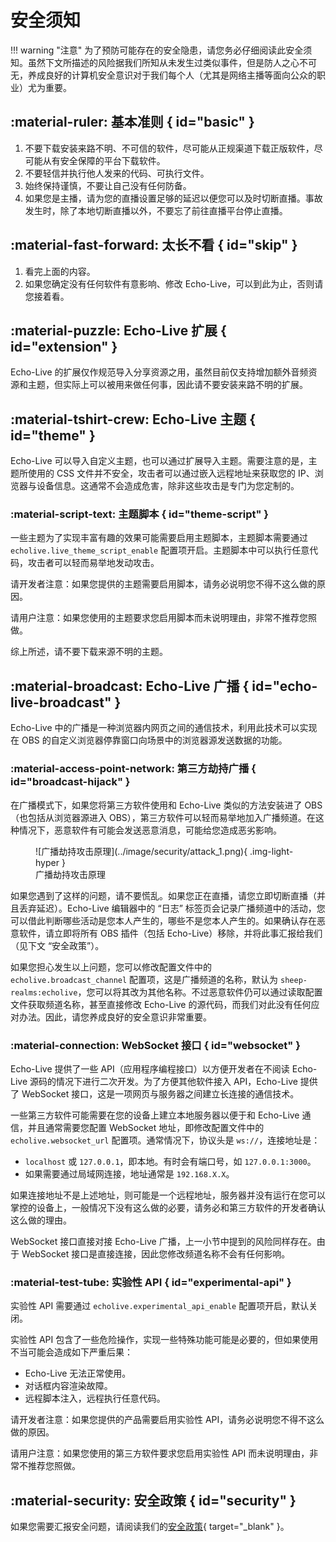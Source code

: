# 安全须知

!!! warning "注意"
    为了预防可能存在的安全隐患，请您务必仔细阅读此安全须知。虽然下文所描述的风险据我们所知从未发生过类似事件，但是防人之心不可无，养成良好的计算机安全意识对于我们每个人（尤其是网络主播等面向公众的职业）尤为重要。

## :material-ruler: 基本准则 { id="basic" }

1. 不要下载安装来路不明、不可信的软件，尽可能从正规渠道下载正版软件，尽可能从有安全保障的平台下载软件。
2. 不要轻信并执行他人发来的代码、可执行文件。
3. 始终保持谨慎，不要让自己没有任何防备。
4. 如果您是主播，请为您的直播设置足够的延迟以便您可以及时切断直播。事故发生时，除了本地切断直播以外，不要忘了前往直播平台停止直播。

## :material-fast-forward: 太长不看 { id="skip" }

1. 看完上面的内容。
2. 如果您确定没有任何软件有意影响、修改 Echo-Live，可以到此为止，否则请您接着看。

## :material-puzzle: Echo-Live 扩展 { id="extension" }

Echo-Live 的扩展仅作规范导入分享资源之用，虽然目前仅支持增加额外音频资源和主题，但实际上可以被用来做任何事，因此请不要安装来路不明的扩展。

## :material-tshirt-crew: Echo-Live 主题 { id="theme" }

Echo-Live 可以导入自定义主题，也可以通过扩展导入主题。需要注意的是，主题所使用的 CSS 文件并不安全，攻击者可以通过嵌入远程地址来获取您的 IP、浏览器与设备信息。这通常不会造成危害，除非这些攻击是专门为您定制的。

### :material-script-text: 主题脚本 { id="theme-script" }

一些主题为了实现丰富有趣的效果可能需要启用主题脚本，主题脚本需要通过 `echolive.live_theme_script_enable` 配置项开启。主题脚本中可以执行任意代码，攻击者可以轻而易举地发动攻击。

请开发者注意：如果您提供的主题需要启用脚本，请务必说明您不得不这么做的原因。

请用户注意：如果您使用的主题要求您启用脚本而未说明理由，非常不推荐您照做。

综上所述，请不要下载来源不明的主题。

## :material-broadcast: Echo-Live 广播 { id="echo-live-broadcast" }

Echo-Live 中的广播是一种浏览器内网页之间的通信技术，利用此技术可以实现在 OBS 的自定义浏览器停靠窗口向场景中的浏览器源发送数据的功能。

### :material-access-point-network: 第三方劫持广播 { id="broadcast-hijack" }

在广播模式下，如果您将第三方软件使用和 Echo-Live 类似的方法安装进了 OBS（也包括从浏览器源进入 OBS），第三方软件可以轻而易举地加入广播频道。在这种情况下，恶意软件有可能会发送恶意消息，可能给您造成恶劣影响。

<figure markdown>
  ![广播劫持攻击原理](../image/security/attack_1.png){ .img-light-hyper }
  <figcaption>广播劫持攻击原理</figcaption>
</figure>

如果您遇到了这样的问题，请不要慌乱。如果您正在直播，请您立即切断直播（并且丢弃延迟）。Echo-Live 编辑器中的 “日志” 标签页会记录广播频道中的活动，您可以借此判断哪些活动是您本人产生的，哪些不是您本人产生的。如果确认存在恶意软件，请立即将所有 OBS 插件（包括 Echo-Live）移除，并将此事汇报给我们（见下文 “安全政策”）。

如果您担心发生以上问题，您可以修改配置文件中的 `echolive.broadcast_channel` 配置项，这是广播频道的名称，默认为 `sheep-realms:echolive`，您可以将其改为其他名称。不过恶意软件仍可以通过读取配置文件获取频道名称，甚至直接修改 Echo-Live 的源代码，而我们对此没有任何应对办法。因此，请您养成良好的安全意识非常重要。

### :material-connection: WebSocket 接口 { id="websocket" }

Echo-Live 提供了一些 API（应用程序编程接口）以方便开发者在不阅读 Echo-Live 源码的情况下进行二次开发。为了方便其他软件接入 API，Echo-Live 提供了 WebSocket 接口，这是一项网页与服务器之间建立长连接的通信技术。

一些第三方软件可能需要在您的设备上建立本地服务器以便于和 Echo-Live 通信，并且通常需要您配置 WebSocket 地址，即修改配置文件中的 `echolive.websocket_url` 配置项。通常情况下，协议头是 `ws://`，连接地址是：

- `localhost` 或 `127.0.0.1`，即本地。有时会有端口号，如 `127.0.0.1:3000`。
- 如果需要通过局域网连接，地址通常是 `192.168.X.X`。

如果连接地址不是上述地址，则可能是一个远程地址，服务器并没有运行在您可以掌控的设备上，一般情况下没有这么做的必要，请务必和第三方软件的开发者确认这么做的理由。

WebSocket 接口直接对接 Echo-Live 广播，上一小节中提到的风险同样存在。由于 WebSocket 接口是直接连接，因此您修改频道名称不会有任何影响。

### :material-test-tube: 实验性 API { id="experimental-api" }

实验性 API 需要通过 `echolive.experimental_api_enable` 配置项开启，默认关闭。

实验性 API 包含了一些危险操作，实现一些特殊功能可能是必要的，但如果使用不当可能会造成如下严重后果：

- Echo-Live 无法正常使用。
- 对话框内容渲染故障。
- 远程脚本注入，远程执行任意代码。

请开发者注意：如果您提供的产品需要启用实验性 API，请务必说明您不得不这么做的原因。

请用户注意：如果您使用的第三方软件要求您启用实验性 API 而未说明理由，非常不推荐您照做。

## :material-security: 安全政策 { id="security" }

如果您需要汇报安全问题，请阅读我们的[安全政策](https://github.com/sheep-realms/Echo-Live/security){ target="_blank" }。